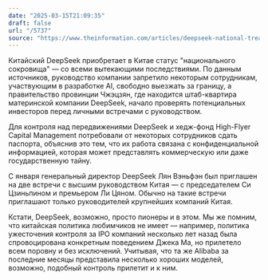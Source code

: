 ```yaml
---
date: "2025-03-15T21:09:35"
draft: false
url: "/5737"
source: "https://www.theinformation.com/articles/deepseek-national-treasure-china-now-closely-guarded?rc=ukjmk2"
---
```


Китайский DeepSeek приобретает в Китае статус "национального сокровища" — со всеми вытекающими последствиями. По данным источников, руководство компании запретило некоторым сотрудникам, участвующим в разработке AI, свободно выезжать за границу, а правительство провинции Чжэцзян, где находится штаб-квартира материнской компании DeepSeek, начало проверять потенциальных инвесторов перед личными встречами с руководством.

Для контроля над передвижениями DeepSeek и хедж-фонд High-Flyer Capital Management потребовали от некоторых сотрудников сдать паспорта, объяснив это тем, что их работа связана с конфиденциальной информацией, которая может представлять коммерческую или даже государственную тайну.

С января генеральный директор DeepSeek Лян Вэньфэн был приглашен на две встречи с высшим руководством Китая — с председателем Си Цзиньпином и премьером Ли Цяном. Обычно на такие встречи приглашают только руководителей крупнейших компаний Китая.

Кстати, DeepSeek, возможно, просто пионеры и в этом. Мы же помним, что китайская политика любимчиков не имеет — например, политика ужесточения контроля за IPO компаний несколько лет назад была спровоцирована конкретным поведением Джека Ма, но прилетело всем поровну и без исключений. Учитывая, что та же Alibaba за последние месяцы представила несколько хороших моделей, возможно, подобный контроль прилетит и к ним.
